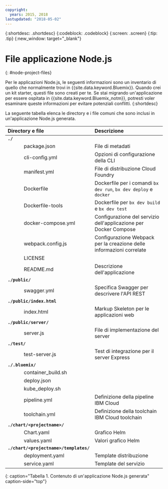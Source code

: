 ```yaml
---
copyright:
  years: 2015, 2018
lastupdated: "2018-05-02"
---
```


{:shortdesc: .shortdesc}
{:codeblock: .codeblock}
{:screen: .screen}
{:tip: .tip}
{:new_window: target="_blank"}

# File applicazione Node.js
{: #node-project-files}

Per le applicazioni Node.js, le seguenti informazioni sono un inventario di quello che normalmente trovi in {{site.data.keyword.Bluemix}}. Quando crei un kit starter, questi file sono creati per te. Se stai migrando un'applicazione per essere ospitata in {{site.data.keyword.Bluemix_notm}}, potresti voler esaminare queste informazioni per evitare potenziali conflitti. 
{:shortdesc}

La seguente tabella elenca le directory e i file comuni che sono inclusi in un'applicazione Node.js generata.

| Directory e file                                     | Descrizione                       |
|:------------------------------------------------|:------------------------------------------|
|<b>`./`</b>                                             |  |
|&nbsp;&nbsp;&nbsp;&nbsp;&nbsp;&nbsp;&nbsp;&nbsp;&nbsp;&nbsp;&nbsp;&nbsp;package.json | File di metadati |
|&nbsp;&nbsp;&nbsp;&nbsp;&nbsp;&nbsp;&nbsp;&nbsp;&nbsp;&nbsp;&nbsp;&nbsp;cli-config.yml | Opzioni di configurazione della CLI |
|&nbsp;&nbsp;&nbsp;&nbsp;&nbsp;&nbsp;&nbsp;&nbsp;&nbsp;&nbsp;&nbsp;&nbsp;manifest.yml | File di distribuzione Cloud Foundry |
|&nbsp;&nbsp;&nbsp;&nbsp;&nbsp;&nbsp;&nbsp;&nbsp;&nbsp;&nbsp;&nbsp;&nbsp;Dockerfile | Dockerfile per i comandi `bx dev run`, `bx dev deploy` e `docker` |
|&nbsp;&nbsp;&nbsp;&nbsp;&nbsp;&nbsp;&nbsp;&nbsp;&nbsp;&nbsp;&nbsp;&nbsp;Dockerfile-tools | Dockerfile per `bx dev build` e `bx dev test` |
|&nbsp;&nbsp;&nbsp;&nbsp;&nbsp;&nbsp;&nbsp;&nbsp;&nbsp;&nbsp;&nbsp;&nbsp;docker-compose.yml | Configurazione del servizio dell'applicazione per Docker Compose |
|&nbsp;&nbsp;&nbsp;&nbsp;&nbsp;&nbsp;&nbsp;&nbsp;&nbsp;&nbsp;&nbsp;&nbsp;webpack.config.js | Configurazione Webpack per la creazione delle informazioni correlate |
|&nbsp;&nbsp;&nbsp;&nbsp;&nbsp;&nbsp;&nbsp;&nbsp;&nbsp;&nbsp;&nbsp;&nbsp;LICENSE |  |
|&nbsp;&nbsp;&nbsp;&nbsp;&nbsp;&nbsp;&nbsp;&nbsp;&nbsp;&nbsp;&nbsp;&nbsp;README.md | Descrizione dell'applicazione |
|<b>`./public/`</b> |  |  |
|&nbsp;&nbsp;&nbsp;&nbsp;&nbsp;&nbsp;&nbsp;&nbsp;&nbsp;&nbsp;&nbsp;&nbsp;swagger.yml | Specifica Swagger per descrivere l'API REST |
|<b>`./public/index.html`</b> |  |  |
|&nbsp;&nbsp;&nbsp;&nbsp;&nbsp;&nbsp;&nbsp;&nbsp;&nbsp;&nbsp;&nbsp;&nbsp;index.html | Markup Skeleton per le applicazioni web |
|<b>`./public/server/`</b> | |
|&nbsp;&nbsp;&nbsp;&nbsp;&nbsp;&nbsp;&nbsp;&nbsp;&nbsp;&nbsp;&nbsp;&nbsp;server.js | File di implementazione del server |
|<b>`./test/`</b> | |
|&nbsp;&nbsp;&nbsp;&nbsp;&nbsp;&nbsp;&nbsp;&nbsp;&nbsp;&nbsp;&nbsp;&nbsp;test-server.js | Test di integrazione per il server Express |
|<b>`./.bluemix/`</b> | |
|&nbsp;&nbsp;&nbsp;&nbsp;&nbsp;&nbsp;&nbsp;&nbsp;&nbsp;&nbsp;&nbsp;&nbsp;container_build.sh | |
|&nbsp;&nbsp;&nbsp;&nbsp;&nbsp;&nbsp;&nbsp;&nbsp;&nbsp;&nbsp;&nbsp;&nbsp;deploy.json | |
|&nbsp;&nbsp;&nbsp;&nbsp;&nbsp;&nbsp;&nbsp;&nbsp;&nbsp;&nbsp;&nbsp;&nbsp;kube_deploy.sh | |
|&nbsp;&nbsp;&nbsp;&nbsp;&nbsp;&nbsp;&nbsp;&nbsp;&nbsp;&nbsp;&nbsp;&nbsp;pipeline.yml | Definizione della pipeline IBM Cloud |
|&nbsp;&nbsp;&nbsp;&nbsp;&nbsp;&nbsp;&nbsp;&nbsp;&nbsp;&nbsp;&nbsp;&nbsp;toolchain.yml | Definizione della toolchain IBM Cloud toolchain |
|<b>`./chart/<projectname>/`</b> | |
|&nbsp;&nbsp;&nbsp;&nbsp;&nbsp;&nbsp;&nbsp;&nbsp;&nbsp;&nbsp;&nbsp;&nbsp;Chart.yaml | Grafico Helm |
|&nbsp;&nbsp;&nbsp;&nbsp;&nbsp;&nbsp;&nbsp;&nbsp;&nbsp;&nbsp;&nbsp;&nbsp;values.yaml | Valori grafico Helm |
|<b>`./chart/<projectname>/templates/`</b> | |
|&nbsp;&nbsp;&nbsp;&nbsp;&nbsp;&nbsp;&nbsp;&nbsp;&nbsp;&nbsp;&nbsp;&nbsp;deployment.yaml | Template distribuzione |
|&nbsp;&nbsp;&nbsp;&nbsp;&nbsp;&nbsp;&nbsp;&nbsp;&nbsp;&nbsp;&nbsp;&nbsp;service.yaml | Template del servizio |
{: caption="Tabella 1. Contenuto di un'applicazione Node.js generata" caption-side="top"}

